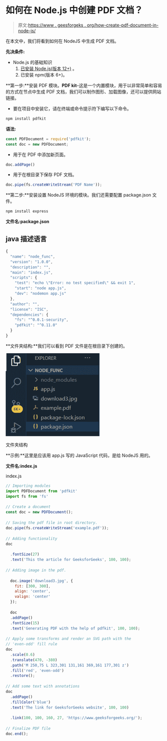 # 如何在 Node.js 中创建 PDF 文档？

> 原文:[https://www . geesforgeks . org/how-create-pdf-document-in-node-js/](https://www.geeksforgeeks.org/how-to-create-pdf-document-in-node-js/)

在本文中，我们将看到如何在 NodeJS 中生成 PDF 文档。

**先决条件:**

*   Node.js 的基础知识
    1.  [已安装 Node.js(版本 12+)](https://www.geeksforgeeks.org/installation-of-node-js-on-windows/) 。
    2.  已安装 npm(版本 6+)。

**第一步:**安装 PDF 模块。**PDF kit**–这是一个内置模块，用于以非常简单和容易的方式在节点中生成 PDF 文档，我们可以制作图形、加载图像，还可以提供网站链接。

*   要在项目中安装它，请在终端或命令提示符下编写以下命令。

```js
npm install pdfkit
```

**语法:**

```js
const PDFDocument = require('pdfkit');
const doc = new PDFDocument;
```

*   用于在 PDF 中添加新页面。

```js
doc.addPage()
```

*   用于在根目录下保存 PDF 文档。

```js
doc.pipe(fs.createWriteStream('PDF Name'));
```

**第二步:**安装设置 NodeJS 环境的模块。我们还需要配置 package.json 文件。

```js
npm install express
```

**文件名:package.json**

## java 描述语言

```js
{
  "name": "node_func",
  "version": "1.0.0",
  "description": "",
  "main": "index.js",
  "scripts": {
    "test": "echo \"Error: no test specified\" && exit 1",
    "start": "node app.js",
    "dev": "nodemon app.js"
  },
  "author": "",
  "license": "ISC",
  "dependencies": {
    "fs": "^0.0.1-security",
    "pdfkit": "^0.11.0"
  }
}
```

**文件夹结构:**我们可以看到 PDF 文件是在根目录下创建的。

![](img/6cf5f113123b8a0cdb1e4fc020312f23.png)

文件夹结构

**示例:**这里是应该用 app.js 写的 JavaScript 代码，是给 NodeJS 用的。

**文件名:index.js**

index.js

```js
// Importing modules
import PDFDocument from 'pdfkit'
import fs from 'fs'

// Create a document
const doc = new PDFDocument();

// Saving the pdf file in root directory.
doc.pipe(fs.createWriteStream('example.pdf'));

// Adding functionality
doc

  .fontSize(27)
  .text('This the article for GeeksforGeeks', 100, 100);

// Adding image in the pdf.

  doc.image('download3.jpg', {
    fit: [300, 300],
    align: 'center',
    valign: 'center'
  });

  doc
  .addPage()
  .fontSize(15)
  .text('Generating PDF with the help of pdfkit', 100, 100);

// Apply some transforms and render an SVG path with the 
// 'even-odd' fill rule
doc
  .scale(0.6)
  .translate(470, -380)
  .path('M 250,75 L 323,301 131,161 369,161 177,301 z')
  .fill('red', 'even-odd')
  .restore();

// Add some text with annotations
doc
  .addPage()
  .fillColor('blue')
  .text('The link for GeeksforGeeks website', 100, 100)

  .link(100, 100, 160, 27, 'https://www.geeksforgeeks.org/');

// Finalize PDF file
doc.end();
```